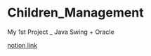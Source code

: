 # Children_Management
My 1st Project _ Java Swing + Oracle

[notion link](https://zenzn-k.notion.site/Java-Oracle-1-a33a9de1b5a5453b8f151717457522a7)
